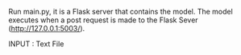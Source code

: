 Run main.py, it is a Flask server that contains the model.
The model executes when a post request is made to the Flask Sever (http://127.0.0.1:5003/).

INPUT : Text File
